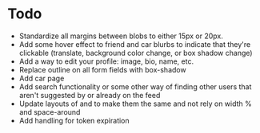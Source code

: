 # Todo
- Standardize all margins between blobs to either 15px or 20px.
- Add some hover effect to friend and car blurbs to indicate that they're clickable (translate, background color change, or box shadow change)
- Add a way to edit your profile: image, bio, name, etc.
- Replace outline on all form fields with box-shadow
- Add car page
- Add search functionality or some other way of finding other users that aren't suggested by <ExplorePage> or already on the feed
- Update layouts of <WallPage> and <FriendPage> to make them the same and not rely on width % and space-around
- Add handling for token expiration